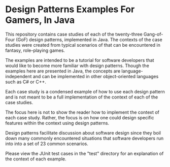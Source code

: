 # Design Patterns Examples For Gamers, In Java
This repository contains case studies of each of the twenty-three Gang-of-Four (GoF) design patterns, implemented in Java.  The contexts of the case studies were created from typical scenarios of that can be encountered in fantasy, role-playing games.  

The examples are intended to be a tutorial for software developers that would like to become more familiar with design patterns.  Though the examples here are presented in Java, the concepts are language-independent and can be implemented in other object-oriented languages such as C# or C++.

Each case study is a condensed example of how to use each design pattern and is not meant to be a full implementation of the context of each of the case studies.  

The focus here is not to show the reader how to implement the context of each case study.  Rather, the focus is on how one could design specific features within the context using design patterns.

Design patterns facilitate discussion about software design since they boil down many commonly encountered situations that software developers run into into a set of 23 common scenarios.

Please view the JUnit test cases in the "test" directory for an explanation of the context of each example.
